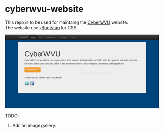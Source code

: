 cyberwvu-website
================

This repo is to be used for maintaing the [CyberWVU](http://www.cyberwvu.lcsee.wvu.edu) website.    
The website uses [Bootstap](http://www.getbootstrap.com) for CSS.

![Alt text](/screenshot/home.png "Homepage")

TODO:  
1. Add an image gallery.
